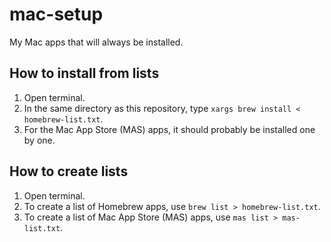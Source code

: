 # mac-setup
My Mac apps that will always be installed.

## How to install from lists
1. Open terminal.
2. In the same directory as this repository, type `xargs brew install < homebrew-list.txt`.
3. For the Mac App Store (MAS) apps, it should probably be installed one by one.

## How to create lists
1. Open terminal. 
2. To create a list of Homebrew apps, use `brew list > homebrew-list.txt`.
3. To create a list of Mac App Store (MAS) apps, use `mas list > mas-list.txt`.
